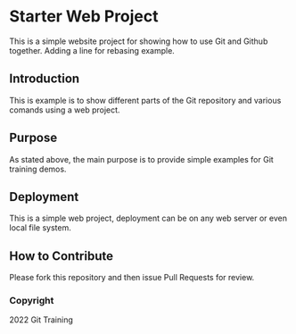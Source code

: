# Starter Web Project

This is a simple website project for showing how to use Git and Github together. Adding a line for rebasing example.

## Introduction

This is example is to show different parts of the Git repository and various comands using a web project.

## Purpose

As stated above, the main purpose is to provide simple examples for Git training demos.

## Deployment

This is a simple web project, deployment can be on any web server or even local file system.

## How to Contribute

Please fork this repository and then issue Pull Requests for review.

### Copyright
2022 Git Training